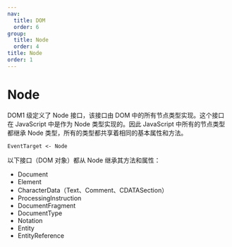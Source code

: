 ```yaml
---
nav:
  title: DOM
  order: 6
group:
  title: Node
  order: 4
title: Node
order: 1
---
```


# Node

DOM1 级定义了 Node 接口，该接口由 DOM 中的所有节点类型实现。这个接口在 JavaScript 中是作为 Node 类型实现的。因此 JavaScript 中所有的节点类型都继承 Node 类型，所有的类型都共享着相同的基本属性和方法。

```plain
EventTarget <- Node
```

以下接口（DOM 对象）都从 Node 继承其方法和属性：

- Document
- Element
- CharacterData（Text、Comment、CDATASection）
- ProcessingInstruction
- DocumentFragment
- DocumentType
- Notation
- Entity
- EntityReference
